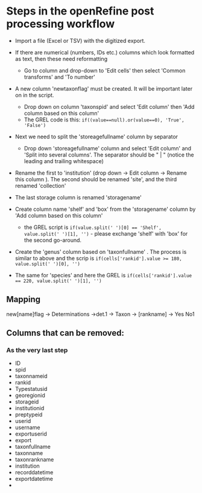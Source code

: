 # Steps in the openRefine post processing workflow

- Import a file (Excel  or TSV) with the digitized export.
- If there are numerical (numbers, IDs etc.) columns which look formatted as text, then these need reformatting
  - Go to column and drop-down to 'Edit cells' then select 'Common transforms' and 'To number'
- A new column 'newtaxonflag' must be created. It will be important later on in the script.
  - Drop down on column 'taxonspid' and select 'Edit column' then 'Add column based on this column'
  - The GREL code is this: `if((value==null).or(value==0), 'True', 'False')`
- Next we need to split the 'storeagefullname' column by separator
  - Drop down 'storeagefullname' column and select 'Edit column' and 'Split into several columns'. The separator should be " | " (notice the leading and trailing whitespace)
- Rename the first to 'institution' (drop down -> Edit column -> Rename this column ). The second should be renamed 'site', and the third renamed 'collection'
- The last storage column is renamed 'storagename' 

- Create column name 'shelf' and 'box' from the 'storagename' column by 'Add column based on this column' 
  - the GREL script is `if(value.split(' ')[0] == 'Shelf', value.split(' ')[1], '')` - please exchange 'shelf' with 'box' for the second go-around.
- Create the 'genus' column based on 'taxonfullname' . The process is similar to above and the scrip is `if(cells['rankid'].value >= 180, value.split(' ')[0], '')`
- The same for 'species' and here the GREL is `if(cells['rankid'].value == 220, value.split(' ')[1], '')`


## Mapping
new[name]flag -> Determinations ->det.1 -> Taxon -> [rankname] -> Yes No1

## Columns that can be removed:
### As the very last step  

* ID
* spid
* taxonnameid
* rankid
* Typestatusid
* georegionid
* storageid
* institutionid
* preptypeid
* userid
* username
* exportuserid
* export
* taxonfullname
* taxonname
* taxonrankname
* institution
* recorddatetime
* exportdatetime
* 
